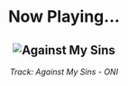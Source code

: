 <div align="center"> 
<h1>Now Playing...</h1>

![Against My Sins](https://i.scdn.co/image/ab67616d00001e023e8c3c1a70e2b46e30f4bee0)
--
_<p>Track: Against My Sins - ONI </p>_
</div>
